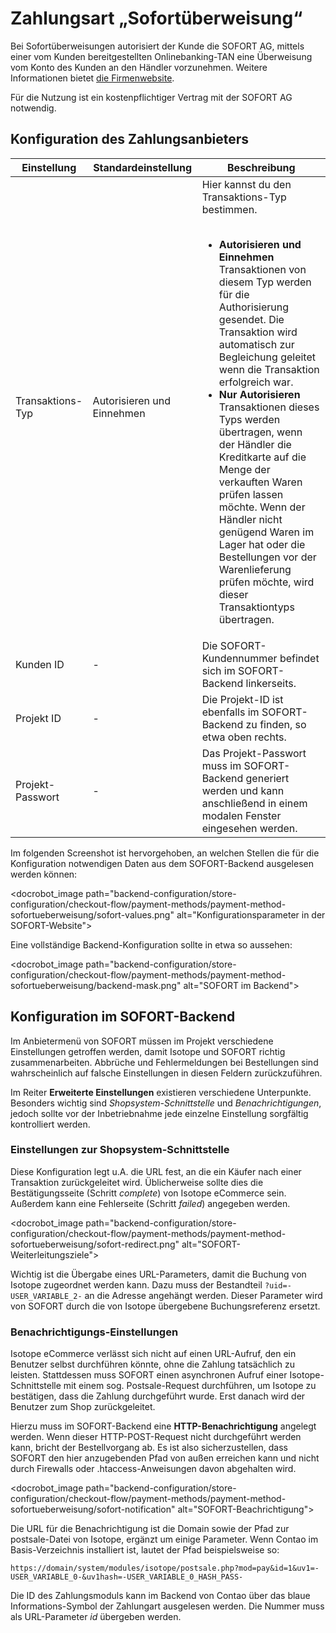 # Zahlungsart „Sofortüberweisung“

Bei Sofortüberweisungen autorisiert der Kunde die SOFORT AG, mittels einer vom Kunden bereitgestellten Onlinebanking-TAN eine Überweisung vom Konto des Kunden an den Händler vorzunehmen. Weitere Informationen bietet [die Firmenwebsite][1].

Für die Nutzung ist ein kostenpflichtiger Vertrag mit der SOFORT AG notwendig.

## Konfiguration des Zahlungsanbieters

<table>
	<thead>
		<tr>
			<th>Einstellung</th>
			<th>Standardeinstellung</th>
			<th>Beschreibung</th>
		</tr>
	</thead>
	<tbody>
		<tr>
			<td>Transaktions-Typ</td>
			<td>Autorisieren und Einnehmen</td>
			<td>Hier kannst du den Transaktions-Typ bestimmen.<br><br>
				<ul>
				<li><strong>Autorisieren und Einnehmen</strong><br>
				Transaktionen von diesem Typ werden für die Authorisierung gesendet. Die Transaktion wird automatisch zur Begleichung geleitet wenn die Transaktion erfolgreich war.</li>
				<li><strong>Nur Autorisieren</strong><br>
				Transaktionen dieses Typs werden übertragen, wenn der Händler die Kreditkarte auf die Menge der verkauften Waren prüfen lassen möchte. Wenn der Händler nicht genügend Waren im Lager hat oder die Bestellungen vor der Warenlieferung prüfen möchte, wird dieser Transaktiontyps übertragen.</li>
				</ul>
			</td>
		</tr>
		<tr>
			<td>Kunden ID</td>
			<td>-</td>
			<td>Die SOFORT-Kundennummer befindet sich im SOFORT-Backend linkerseits.</td>
		</tr>
		<tr>
			<td>Projekt ID</td>
			<td>-</td>
			<td>Die Projekt-ID ist ebenfalls im SOFORT-Backend zu finden, so etwa oben rechts.</td>
		</tr>
		<tr>
			<td>Projekt-Passwort</td>
			<td>-</td>
			<td>Das Projekt-Passwort muss im SOFORT-Backend generiert werden und kann anschließend in einem modalen Fenster eingesehen werden.</td>
		</tr>
	</tbody>
</table>

Im folgenden Screenshot ist hervorgehoben, an welchen Stellen die für die Konfiguration notwendigen Daten aus dem SOFORT-Backend ausgelesen werden können:

<docrobot_image path="backend-configuration/store-configuration/checkout-flow/payment-methods/payment-method-sofortueberweisung/sofort-values.png" alt="Konfigurationsparameter in der SOFORT-Website">

Eine vollständige Backend-Konfiguration sollte in etwa so aussehen:

<docrobot_image path="backend-configuration/store-configuration/checkout-flow/payment-methods/payment-method-sofortueberweisung/backend-mask.png" alt="SOFORT im Backend">

## Konfiguration im SOFORT-Backend

Im Anbietermenü von SOFORT müssen im Projekt verschiedene Einstellungen getroffen werden, damit Isotope und SOFORT richtig zusammenarbeiten. Abbrüche und Fehlermeldungen bei Bestellungen sind wahrscheinlich auf falsche Einstellungen in diesen Feldern zurückzuführen.

Im Reiter __Erweiterte Einstellungen__ existieren verschiedene Unterpunkte. Besonders wichtig sind _Shopsystem-Schnittstelle_ und _Benachrichtigungen_, jedoch sollte vor der Inbetriebnahme jede einzelne Einstellung sorgfältig kontrolliert werden.

### Einstellungen zur Shopsystem-Schnittstelle

Diese Konfiguration legt u.A. die URL fest, an die ein Käufer nach einer Transaktion zurückgeleitet wird. Üblicherweise sollte dies die Bestätigungsseite (Schritt _complete_) von Isotope eCommerce sein. Außerdem kann eine Fehlerseite (Schritt _failed_) angegeben werden.

<docrobot_image path="backend-configuration/store-configuration/checkout-flow/payment-methods/payment-method-sofortueberweisung/sofort-redirect.png" alt="SOFORT-Weiterleitungsziele">

Wichtig ist die Übergabe eines URL-Parameters, damit die Buchung von Isotope zugeordnet werden kann. Dazu muss der Bestandteil `?uid=-USER_VARIABLE_2-` an die Adresse angehängt werden. Dieser Parameter wird von SOFORT durch die von Isotope übergebene Buchungsreferenz ersetzt.

### Benachrichtigungs-Einstellungen ###

Isotope eCommerce verlässt sich nicht auf einen URL-Aufruf, den ein Benutzer selbst durchführen könnte, ohne die Zahlung tatsächlich zu leisten. Stattdessen muss SOFORT einen asynchronen Aufruf einer Isotope-Schnittstelle mit einem sog. Postsale-Request durchführen, um Isotope zu bestätigen, dass die Zahlung durchgeführt wurde. Erst danach wird der Benutzer zum Shop zurückgeleitet.

Hierzu muss im SOFORT-Backend eine __HTTP-Benachrichtigung__ angelegt werden. Wenn dieser HTTP-POST-Request nicht durchgeführt werden kann, bricht der Bestellvorgang ab. Es ist also sicherzustellen, dass SOFORT den hier anzugebenden Pfad von außen erreichen kann und nicht durch Firewalls oder .htaccess-Anweisungen davon abgehalten wird.

<docrobot_image path="backend-configuration/store-configuration/checkout-flow/payment-methods/payment-method-sofortueberweisung/sofort-notification" alt="SOFORT-Beachrichtigung">

Die URL für die Benachrichtigung ist die Domain sowie der Pfad zur postsale-Datei von Isotope, ergänzt um einige Parameter. Wenn Contao im Basis-Verzeichnis installiert ist, lautet der Pfad beispielsweise so:

`https://domain/system/modules/isotope/postsale.php?mod=pay&id=1&uv1=-USER_VARIABLE_0-&uv1hash=-USER_VARIABLE_0_HASH_PASS-`

Die ID des Zahlungsmoduls kann im Backend von Contao über das blaue Informations-Symbol der Zahlungart ausgelesen werden. Die Nummer muss als URL-Parameter _id_ übergeben werden.

[1]: https://www.sofort.com/ger-DE/verkaeufer/su/e-payment-sofort-ueberweisung/
